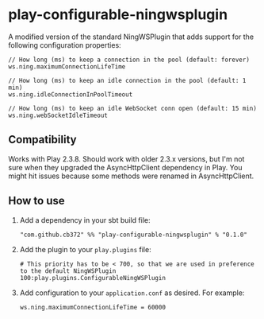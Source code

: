 # play-configurable-ningwsplugin

A modified version of the standard NingWSPlugin that adds support for the following configuration properties:

```
// How long (ms) to keep a connection in the pool (default: forever)
ws.ning.maximumConnectionLifeTime

// How long (ms) to keep an idle connection in the pool (default: 1 min)
ws.ning.idleConnectionInPoolTimeout

// How long (ms) to keep an idle WebSocket conn open (default: 15 min)
ws.ning.webSocketIdleTimeout
```

## Compatibility

Works with Play 2.3.8. Should work with older 2.3.x versions, but I'm not sure when they upgraded the AsyncHttpClient dependency in Play. You might hit issues because some methods were renamed in AsyncHttpClient.

## How to use

1. Add a dependency in your sbt build file:

    ```
    "com.github.cb372" %% "play-configurable-ningwsplugin" % "0.1.0"
    ```

2. Add the plugin to your `play.plugins` file:

    ```
    # This priority has to be < 700, so that we are used in preference to the default NingWSPlugin
    100:play.plugins.ConfigurableNingWSPlugin
    ```

3. Add configuration to your `application.conf` as desired. For example:

    ```
    ws.ning.maximumConnectionLifeTime = 60000
    ```
